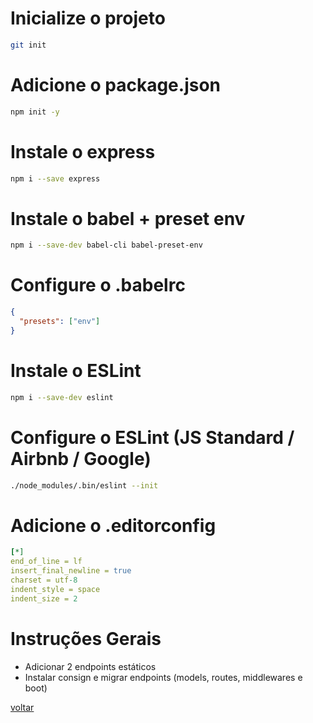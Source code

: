 # Inicialize o projeto
```bash 
git init
```

# Adicione o package.json
```bash 
npm init -y
```

# Instale o express
```bash 
npm i --save express
```

# Instale o babel + preset env
```bash 
npm i --save-dev babel-cli babel-preset-env
```

# Configure o .babelrc
```json
{
  "presets": ["env"]
}
```

# Instale o ESLint
```bash 
npm i --save-dev eslint
```

# Configure o ESLint (JS Standard / Airbnb / Google)
```bash 
./node_modules/.bin/eslint --init
```

# Adicione o .editorconfig
```yml
[*]
end_of_line = lf
insert_final_newline = true
charset = utf-8
indent_style = space
indent_size = 2
```

# Instruções Gerais
- Adicionar 2 endpoints estáticos
- Instalar consign e migrar endpoints (models, routes, middlewares e boot)

[voltar](https://github.com/leonardosouza/ntask-api)
